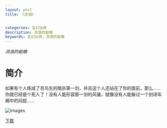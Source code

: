 ```yaml
---
layout: post
title: 《赤城》


categories: 玄幻仙侠
description: 流浪的蛤蟆
keywords: 玄幻仙侠，流浪的蛤蟆
---
```


*流浪的蛤蟆*

# 简介

如果有个人练成了百鸟生的暗杀第一剑，并且这个人还站在了你的面前，那么……你就已经是个死人了！没有人能形容那一剑的风骚，就像没有人能躲过一个封闭车厢中的闷屁……

![images](http://tva1.sinaimg.cn/large/008dGP0Fgy1gu2s92um3lj305e0773yh.jpg)

[下载](https://link.jscdn.cn/1drv/aHR0cHM6Ly8xZHJ2Lm1zL3QvcyFBaGU2R2dNWmVFb2poU0QyZnV3OEMwdkRPM1FJ.txt)

